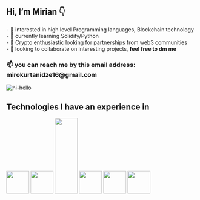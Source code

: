 <h2> Hi, I’m Mirian 👇</h2>
- 👀 interested in high level Programming languages, Blockchain technology <br>
- 🌱 currently learning Solidity/Python <br>
- 🚀 Crypto enthusiastic looking for partnerships from web3 communities <br>
- 💞️ looking to collaborate on interesting projects, <b> feel free to dm me </b> <br>
<h3>📫 you can reach me  by this email address: mirokurtanidze16@gmail.com </h3>

![hi-hello](https://user-images.githubusercontent.com/68108917/170674086-56358049-3a22-4b5b-8ef1-aacae010fc6d.gif)

<b><h2>Technologies I have an experience in</h2></b>
<div class="flex-container">
<img src="https://i.ibb.co/qD05LPK/Screenshot-1.png" width="60">
<img src="https://www.kindpng.com/picc/m/159-1595848_python-logo-png-transparent-background-python-logo-png.png" width="60">
<img src="https://i.ibb.co/zxHKT08/jquery-logo-vector-download.jpg" width="60" height="200">
<img src="https://i.ibb.co/MCff4yS/Unofficial-Java-Script-logo-2-svg.png" width="60">
<img src="https://i.ibb.co/YtxqbwJ/php-plain-logo-icon-146397.png" width="60">
<img src="https://i.ibb.co/QYfBVgd/png-transparent-logo-css-css3.png" width="60">
</div>
